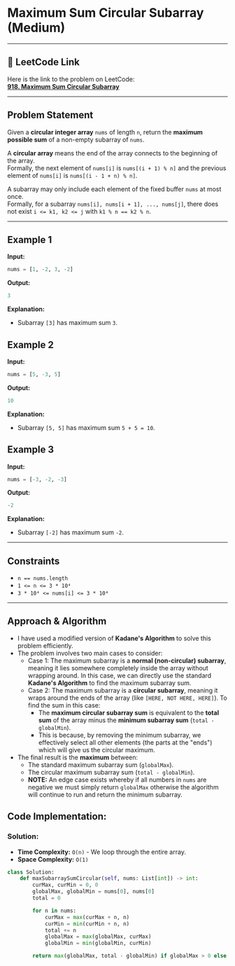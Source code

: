 # Maximum Sum Circular Subarray (Medium)

---

## 🔗 LeetCode Link

Here is the link to the problem on LeetCode:  
[**918. Maximum Sum Circular Subarray**](https://leetcode.com/problems/maximum-sum-circular-subarray/)

---

## **Problem Statement**

Given a **circular integer array** `nums` of length `n`, return the **maximum possible sum** of a non-empty subarray of `nums`.

A **circular array** means the end of the array connects to the beginning of the array.  
Formally, the next element of `nums[i]` is `nums[(i + 1) % n]` and the previous element of `nums[i]` is `nums[(i - 1 + n) % n]`.

A subarray may only include each element of the fixed buffer `nums` at most once.  
Formally, for a subarray `nums[i], nums[i + 1], ..., nums[j]`, there does not exist `i <= k1, k2 <= j` with `k1 % n == k2 % n`.

---

## **Example 1**

**Input:**
```python
nums = [1, -2, 3, -2]
```

**Output:**
```python
3
```

**Explanation:**
- Subarray `[3]` has maximum sum `3`.

## **Example 2**

**Input:**
```python
nums = [5, -3, 5]
```

**Output:**
```python
10
```

**Explanation:**
- Subarray `[5, 5]` has maximum sum `5 + 5 = 10`.

## **Example 3**

**Input:**
```python
nums = [-3, -2, -3]
```

**Output:**
```python
-2
```

**Explanation:**
- Subarray `[-2]` has maximum sum `-2`.

---

## **Constraints**

- `n == nums.length`
- `1 <= n <= 3 * 10⁴`
- `3 * 10⁴ <= nums[i] <= 3 * 10⁴`

---

## Approach & Algorithm

- I have used a modified version of **Kadane's Algorithm** to solve this problem efficiently.
- The problem involves two main cases to consider:
  - Case 1: The maximum subarray is a **normal (non-circular) subarray**, meaning it lies somewhere completely inside the array without wrapping around. In this case, we can directly use the standard **Kadane's Algorithm** to find the maximum subarray sum.
  - Case 2: The maximum subarray is a **circular subarray**, meaning it wraps around the ends of the array (like `[HERE, NOT HERE, HERE]`). To find the sum in this case:
    - The **maximum circular subarray sum** is equivalent to the **total sum** of the array minus the **minimum subarray sum** (`total - globalMin`).
    - This is because, by removing the minimum subarray, we effectively select all other elements (the parts at the "ends") which will give us the circular maximum.
- The final result is the **maximum** between:
  - The standard maximum subarray sum (`globalMax`).
  - The circular maximum subarray sum (`total - globalMin`).
  - **NOTE:** An edge case exists whereby if all numbers in `nums` are negative we must simply return `globalMax` otherwise the algorithm will continue to run and return the minimum subarray.

## Code Implementation:

### Solution:

- **Time Complexity:** `O(n)` - We loop through the entire array.
- **Space Complexity:** `O(1)`

```python
class Solution:
    def maxSubarraySumCircular(self, nums: List[int]) -> int:
        curMax, curMin = 0, 0
        globalMax, globalMin = nums[0], nums[0]
        total = 0

        for n in nums:
            curMax = max(curMax + n, n)
            curMin = min(curMin + n, n)
            total += n
            globalMax = max(globalMax, curMax)
            globalMin = min(globalMin, curMin)

        return max(globalMax, total - globalMin) if globalMax > 0 else globalMax
```